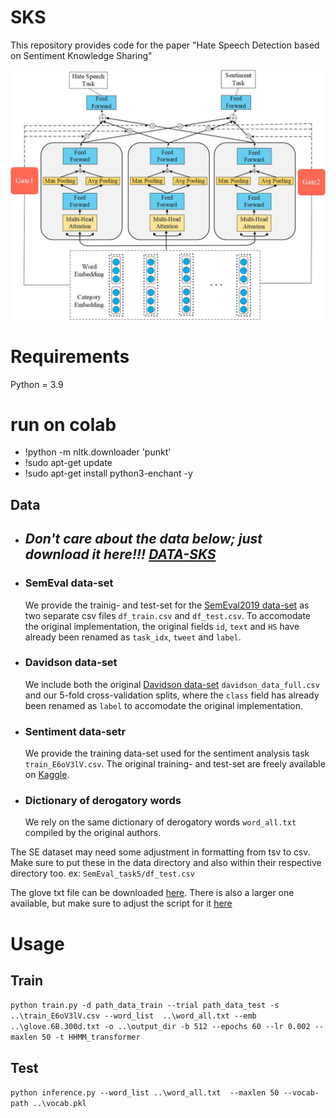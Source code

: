 # SKS
This repository provides code for the paper "Hate Speech Detection based on Sentiment Knowledge Sharing"

![avatar](figure1.jpg)

# Requirements
Python = 3.9
# run on colab
+ !python -m nltk.downloader 'punkt'
+ !sudo apt-get update
+ !sudo apt-get install python3-enchant -y

## Data
- ## **_Don't care about the data below; just download it here!!! [DATA-SKS](https://drive.google.com/file/d/1XmpvGpbPpjUn4MtuhMvxRetLLk_vZne4/view?usp=sharing)_**

- ### SemEval data-set

    We provide the trainig- and test-set for the [SemEval2019 data-set](http://hatespeech.di.unito.it/hateval.html) as two separate csv files `df_train.csv` and `df_test.csv`. To accomodate the original implementation, the original fields `id`, `text` and `HS` have already been renamed as `task_idx`, `tweet` and `label`.

- ### Davidson data-set

    We include both the original [Davidson data-set](https://github.com/t-davidson/hate-speech-and-offensive-language/tree/master/data) `davidson_data_full.csv` and our 5-fold cross-validation splits, where the `class` field has already been renamed as `label` to accomodate the original implementation.

- ### Sentiment data-setr

    We provide the training data-set used for the sentiment analysis task `train_E6oV3lV.csv`. The original training- and test-set are freely available on [Kaggle](https://www.kaggle.com/dv1453/twitter-sentiment-analysis-analytics-vidya).

- ### Dictionary of derogatory words

    We rely on the same dictionary of derogatory words `word_all.txt` compiled by the original authors.

The SE dataset may need some adjustment in formatting from tsv to csv. Make sure to put these in the data directory and also within their respective directory too. ex: `SemEval_task5/df_test.csv`

The glove txt file can be downloaded [here](https://www.kaggle.com/datasets/aellatif/glove6b300dtxt). There is also a larger one available, but make sure to adjust the script for it [here](https://www.kaggle.com/datasets/authman/pickled-glove840b300d-for-10sec-loading)
# Usage
## **Train**
`python train.py -d path_data_train --trial path_data_test -s ..\train_E6oV3lV.csv --word_list  ..\word_all.txt --emb ..\glove.6B.300d.txt -o ..\output_dir -b 512 --epochs 60 --lr 0.002 --maxlen 50 -t HHMM_transformer
`
## **Test**
`python inference.py --word_list ..\word_all.txt  --maxlen 50 --vocab-path ..\vocab.pkl`